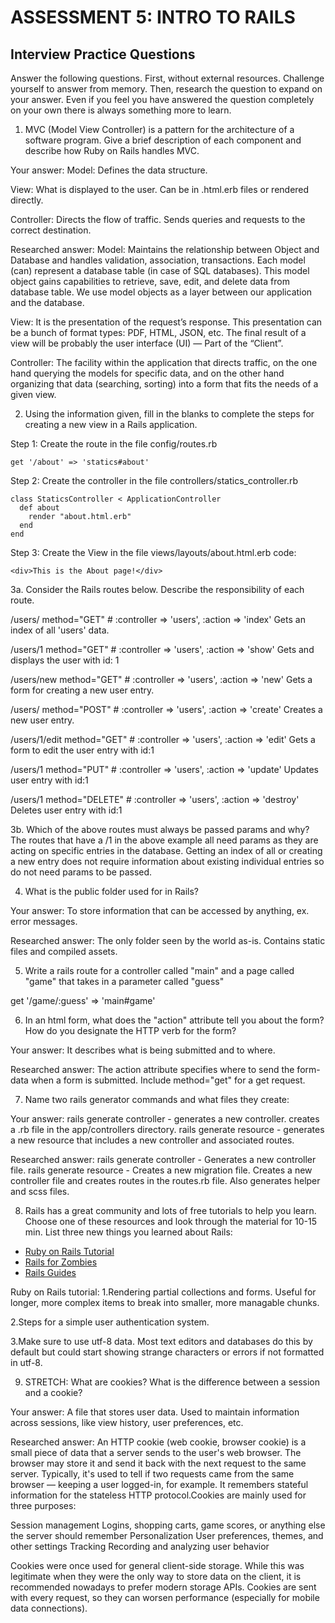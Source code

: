 # ASSESSMENT 5: INTRO TO RAILS
## Interview Practice Questions

Answer the following questions. First, without external resources. Challenge yourself to answer from memory. Then, research the question to expand on your answer. Even if you feel you have answered the question completely on your own there is always something more to learn.

1. MVC (Model View Controller) is a pattern for the architecture of a software program. Give a brief description of each component and describe how Ruby on Rails handles MVC.

  Your answer:
  Model: Defines the data structure.

  View: What is displayed to the user. Can be in .html.erb files or rendered directly.

  Controller: Directs the flow of traffic. Sends queries and requests to the correct destination.

  Researched answer:
  Model: Maintains the relationship between Object and Database and handles validation, association, transactions. Each model (can) represent a database table (in case of SQL databases). This model object gains capabilities to retrieve, save, edit, and delete data from database table. We use model objects as a layer between our application and the database.

  View: It is the presentation of the request’s response. This presentation can be a bunch of format types: PDF, HTML, JSON, etc. The final result of a view will be probably the user interface (UI) — Part of the “Client”.

  Controller: The facility within the application that directs traffic, on the one hand querying the models for specific data, and on the other hand organizing that data (searching, sorting) into a form that fits the needs of a given view.


2. Using the information given, fill in the blanks to complete the steps for creating a new view in a Rails application.

  Step 1: Create the route in the file config/routes.rb
  ```
  get '/about' => 'statics#about'
  ```

  Step 2: Create the controller in the file controllers/statics_controller.rb
  ```
  class StaticsController < ApplicationController
    def about
      render "about.html.erb"
    end
  end
  ```

  Step 3: Create the View in the file views/layouts/about.html.erb
  code:
  ```
  <div>This is the About page!</div>
  ```


3a. Consider the Rails routes below. Describe the responsibility of  each route.


/users/       method="GET"     # :controller => 'users', :action => 'index'
Gets an index of all 'users' data.

/users/1      method="GET"     # :controller => 'users', :action => 'show'
Gets and displays the user with id: 1

/users/new    method="GET"     # :controller => 'users', :action => 'new'
Gets a form for creating a new user entry.

/users/       method="POST"    # :controller => 'users', :action => 'create'
Creates a new user entry.

/users/1/edit method="GET"     # :controller => 'users', :action => 'edit'
Gets a form to edit the user entry with id:1

/users/1      method="PUT"     # :controller => 'users', :action => 'update'
Updates user entry with id:1

/users/1      method="DELETE"  # :controller => 'users', :action => 'destroy'
Deletes user entry with id:1


3b. Which of the above routes must always be passed params and why?
The routes that have a /1 in the above example all need params as they are acting on specific entries in the database. Getting an index of all or creating a new entry does not require information about existing individual entries so do not need params to be passed.


4. What is the public folder used for in Rails?

  Your answer: To store information that can be accessed by anything, ex. error messages.

  Researched answer: The only folder seen by the world as-is. Contains static files and compiled assets.



5. Write a rails route for a controller called "main" and a page called "game" that takes in a parameter called "guess"

get '/game/:guess' => 'main#game'


6. In an html form, what does the "action" attribute tell you about the form? How do you designate the HTTP verb for the form?

  Your answer: It describes what is being submitted and to where.

  Researched answer: The action attribute specifies where to send the form-data when a form is submitted. Include method="get" for a get request.



7. Name two rails generator commands and what files they create:

  Your answer:
  rails generate controller - generates a new controller. creates a .rb file in the app/controllers directory.
  rails generate resource - generates a new resource that includes a new controller and associated routes.

  Researched answer:
  rails generate controller - Generates a new controller file.
  rails generate resource - Creates a new migration file. Creates a new controller file and creates routes in the routes.rb file. Also generates helper and scss files.

8. Rails has a great community and lots of free tutorials to help you learn. Choose one of these resources and look through the material for 10-15 min. List three new things you learned about Rails:
- [Ruby on Rails Tutorial](https://www.tutorialspoint.com/ruby-on-rails/index.htm)
- [Rails for Zombies](http://railsforzombies.org)
- [Rails Guides](http://guides.rubyonrails.org/getting_started.html)

Ruby on Rails tutorial:
1.Rendering partial collections and forms. Useful for longer, more complex items to break into smaller, more managable chunks.

2.Steps for a simple user authentication system.

3.Make sure to use utf-8 data. Most text editors and databases do this by default but could start showing strange characters or errors if not formatted in utf-8.

9. STRETCH: What are cookies? What is the difference between a session and a cookie?

  Your answer: A file that stores user data. Used to maintain information across sessions, like view history, user preferences, etc.

  Researched answer:
  An HTTP cookie (web cookie, browser cookie) is a small piece of data that a server sends to the user's web browser. The browser may store it and send it back with the next request to the same server. Typically, it's used to tell if two requests came from the same browser — keeping a user logged-in, for example. It remembers stateful information for the stateless HTTP protocol.Cookies are mainly used for three purposes:

  Session management
      Logins, shopping carts, game scores, or anything else the server should remember
  Personalization
      User preferences, themes, and other settings
  Tracking
      Recording and analyzing user behavior

  Cookies were once used for general client-side storage. While this was legitimate when they were the only way to store data on the client, it is recommended nowadays to prefer modern storage APIs. Cookies are sent with every request, so they can worsen performance (especially for mobile data connections).
